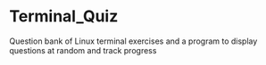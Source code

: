 # Terminal_Quiz
Question bank of Linux terminal exercises and a program to display questions at random and track progress
